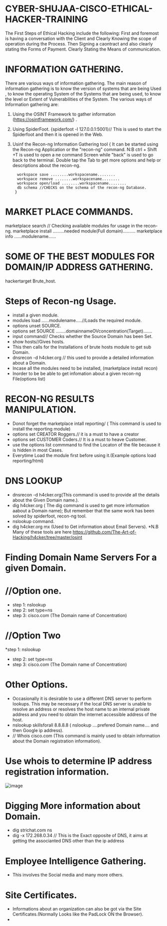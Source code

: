 # CYBER-SHUJAA-CISCO-ETHICAL-HACKER-TRAINING

The First Steps of Ethical Hacking include the following:
First and foremost is having a conversation with the Client and Clearly Knowing the scope of operation during the Process.
Then Signing a caontract and also clearly stating the Forms of Payment.
Clearly Stating the Means of communication.

# INFORMATION GATHERING.
There are various ways of information gathering. The main reason of information gathering is to know the version of 
systems that are being Used , to know the operating System of the Systems that are being used, to know the level or 
Extent of Vulnerabilities of the System.
The various ways of Information gathering are:
1. Using the OSINT Framework to gather information  (https://osintframework.com/) .
2. Using SpiderFoot. {spiderfoot -l 127.0.0.1:5001}// This is used to start the Spiderfoot and then it is opened in the Web.
3. Usinf the Recon-ng Information Gathering tool
        {
          It can be started using the Recon-ng Application or the "recon-ng" command.
          N:B ctrl + Shift +T is used to open a ne command Screen while "back" is used to go back to the terminal.
          Double tap the Tab to get more options and help or descriptions about the recon-ng.
   
         workspace save ........workspacename........
         workspace remove ........workspacename........
         workspace open/load ........workspacename........
         db schema //CHECKS on the schema of the recon-ng Database.
        }

# MARKET PLACE COMMANDS.
marketplace search // Checking available modules for usage in the recon-ng.
marketplace install .........needed module(Full domain)..........
marketplace info ......modulename......


# SOME OF THE BEST MODULES FOR DOMAIN/IP ADDRESS GATHERING.
hackertarget
Brute_host.


# Steps of Recon-ng Usage.
* install a given module.
* modules load ......modulename.....//Loads the required module.
* options unset SOURCE.
* options set SOURCE ........domainnameOVconcentration(Target).......
* input command// Checks whether the Source Domain has been Set.
* show hosts//Gives hosts.
* This then calls for the Installations of brute hosts  module to get  sub Domain.
* dnsrecon -d h4cker.org // this used to provide a detailed information about a Domain.
* Incase all the modules need to be installed, (marketplace install recon)
* Inorder to be be able to get infomation about a given recon-ng File(options list)
  

# RECON-NG RESULTS MANIPULATION.
* Donot forget the marketplace intall reporting/ ( This command is used to install the reporting module)
* options set CREATOR Roggers.// it is a must to have a creator
* options set CUSTOMER Coders.// It is a must to heave Customer.
* use the options list commmand to find the Locaton of the file because it is hidden in most Cases.
* Everytime Load the module first before using it.(Example options load reporting/html)
  
  
# DNS LOOKUP
* dnsrecon -d h4cker.org(This command is used to provide all the details about the Given Domain name.).
* dig h4cker.org ( The dig command is used to get more information aabout a Domain name); But remember that the
  same work has been solved by spiderfoot, recon-ng tool.
* nslookup command.
* dig h4cker.org mx (Used to Get information about Email Servers).
*N.B Many of these tools are here https://github.com/The-Art-of-Hacking/h4cker/tree/master/osint

# Finding Domain Name Servers For a given Domain.
# //Option one.
* step 1: nslookup
* step 2: set type=ns
* step 3: cisco.com (The Domain name of Concentration)
# //Option Two
*step 1: nslookup
* step 2: set type=ns
* step 3: cisco.com (The Domain name of Concentration)
# Other Options.
* Occasionally it is desirable to use a different DNS server to perform lookups. This may be necessary if the local DNS server
  is unable to resolve an address or resolves the host name to an internal private address and you need to obtain the internet accessible address of the host.
* nslookup skillsforall 8.8.8.8 ( nslookup ....prefered Domain name.... and then Google ip address).
* // Whois cisco.com (This command is mainly used to obtain information about the Domain registration information).

# Use whois to determine IP address registration information.
![image](https://github.com/RoggersAnguzu/CYBER-SHUJAA-CISCO-ETHICAL-HACKER-TRAINING/assets/141458053/5762637b-de87-4f46-aca4-4d7492b1ab22)

# Digging More information about Domain.
* dig strichat.com ns
* dig -x 172.268.0.34 // This is the Exact opposite of DNS, it aims at getting the associanted DNS other than the ip address
# Employee Intelligence Gathering.
* This involves the Social media and many more others.
# Site Certificates.
* Informations about an organization can also be got via the Site Certificates.(Normally Looks like the PadLock ON the Browser).
* 



